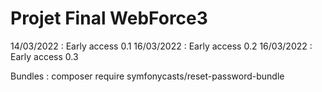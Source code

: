 # Projet Final WebForce3
 
14/03/2022 : Early access 0.1
16/03/2022 : Early access 0.2
16/03/2022 : Early access 0.3

Bundles :
composer require symfonycasts/reset-password-bundle